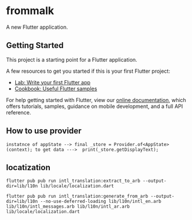 # frommalk

A new Flutter application.

## Getting Started

This project is a starting point for a Flutter application.

A few resources to get you started if this is your first Flutter project:

- [Lab: Write your first Flutter app](https://flutter.dev/docs/get-started/codelab)
- [Cookbook: Useful Flutter samples](https://flutter.dev/docs/cookbook)

For help getting started with Flutter, view our
[online documentation](https://flutter.dev/docs), which offers tutorials,
samples, guidance on mobile development, and a full API reference.


## How to use provider 
```instatnce of appState --> final _store = Provider.of<AppState>(context); to get data --->  print(_store.getDisplayText);```


 ## locatization
 ```flutter pub pub run intl_translation:extract_to_arb --output-dir=lib/l10n lib/locale/localization.dart```

 ```flutter pub pub run intl_translation:generate_from_arb --output-dir=lib/l10n --no-use-deferred-loading lib/l10n/intl_en.arb lib/l10n/intl_messages.arb lib/l10n/intl_ar.arb lib/locale/localization.dart```

